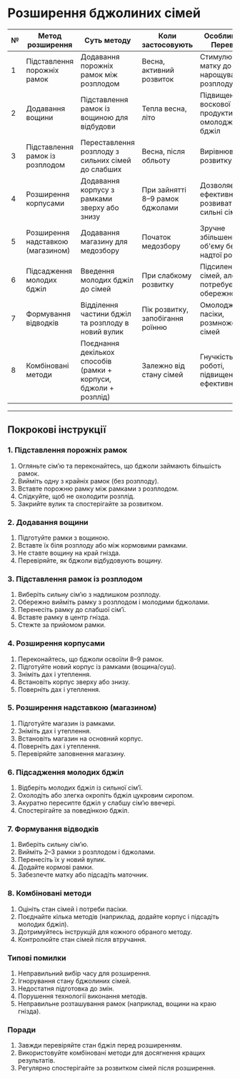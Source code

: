 
# Розширення бджолиних сімей

| №   | Метод розширення                  | Суть методу                                                      | Коли застосовують                | Особливості/Переваги                                  |
| --- | --------------------------------- | ---------------------------------------------------------------- | -------------------------------- | ----------------------------------------------------- |
| 1   | Підставлення порожніх рамок       | Додавання порожніх рамок між розплодом                           | Весна, активний розвиток         | Стимулює матку до нарощування розплоду                |
| 2   | Додавання вощини                  | Підставлення рамок із вощиною для відбудови                      | Тепла весна, літо                | Підвищення воскової продуктивності, омолодження бджіл |
| 3   | Підставлення рамок із розплодом   | Переставлення розплоду з сильних сімей до слабших                | Весна, після обльоту             | Вирівнювання розвитку сімей                           |
| 4   | Розширення корпусами              | Додавання корпусу з рамками зверху або знизу                     | При зайнятті 8–9 рамок бджолами  | Дозволяє ефективно розвивати сильні сім'ї             |
| 5   | Розширення надставкою (магазином) | Додавання магазину для медозбору                                 | Початок медозбору                | Зручне збільшення об'єму без надтої роботи            |
| 6   | Підсадження молодих бджіл         | Введення молодих бджіл до сімей                                  | При слабкому розвитку            | Підсилення сімей, але потребує обережності            |
| 7   | Формування відводків              | Відділення частини бджіл та розплоду в новий вулик               | Пік розвитку, запобігання роїнню | Омолодження пасіки, розмноження сімей                 |
| 8   | Комбіновані методи                | Поєднання декількох способів (рамки + корпуси, бджоли + розплід) | Залежно від стану сімей          | Гнучкість у роботі, підвищення ефективності           |

---

## Покрокові інструкції

### 1. Підставлення порожніх рамок

1. Огляньте сім’ю та переконайтесь, що бджоли займають більшість рамок.
2. Вийміть одну з крайніх рамок (без розплоду).
3. Вставте порожню рамку між рамками з розплодом.
4. Слідкуйте, щоб не охолодити розплід.
5. Закрийте вулик та спостерігайте за розвитком.

### 2. Додавання вощини

1. Підготуйте рамки з вощиною.
2. Вставте їх біля розплоду або між кормовими рамками.
3. Не ставте вощину на край гнізда.
4. Перевіряйте, як бджоли відбудовують вощину.

### 3. Підставлення рамок із розплодом

1. Виберіть сильну сім’ю з надлишком розплоду.
2. Обережно вийміть рамку з розплодом і молодими бджолами.
3. Перенесіть рамку до слабшої сім’ї.
4. Вставте рамку в центр гнізда.
5. Стежте за прийомом рамки.

### 4. Розширення корпусами

1. Переконайтесь, що бджоли освоїли 8–9 рамок.
2. Підготуйте новий корпус із рамками (вощина/суш).
3. Зніміть дах і утеплення.
4. Встановіть корпус зверху або знизу.
5. Поверніть дах і утеплення.

### 5. Розширення надставкою (магазином)

1. Підготуйте магазин із рамками.
2. Зніміть дах і утеплення.
3. Встановіть магазин на основний корпус.
4. Поверніть дах і утеплення.
5. Перевіряйте заповнення магазину.

### 6. Підсадження молодих бджіл

1. Відберіть молодих бджіл із сильної сім’ї.
2. Охолодіть або злегка окропіть бджіл цукровим сиропом.
3. Акуратно пересипте бджіл у слабшу сім’ю ввечері.
4. Спостерігайте за поведінкою бджіл.

### 7. Формування відводків

1. Виберіть сильну сім’ю.
2. Вийміть 2–3 рамки з розплодом і бджолами.
3. Перенесіть їх у новий вулик.
4. Додайте кормові рамки.
5. Забезпечте матку або підсадіть маточник.

### 8. Комбіновані методи

1. Оцініть стан сімей і потреби пасіки.
2. Поєднайте кілька методів (наприклад, додайте корпус і підсадіть молодих бджіл).
3. Дотримуйтесь інструкцій для кожного обраного методу.
4. Контролюйте стан сімей після втручання.

### Типові помилки

1. Неправильний вибір часу для розширення.
2. Ігнорування стану бджолиних сімей.
3. Недостатня підготовка до змін.
4. Порушення технології виконання методів.
5. Неправильне розташування рамок (наприклад, вощини на краю гнізда).

### Поради

1. Завжди перевіряйте стан бджіл перед розширенням.
2. Використовуйте комбіновані методи для досягнення кращих результатів.
3. Регулярно спостерігайте за розвитком сімей після розширення.
